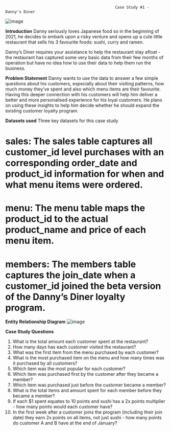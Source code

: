 
                                                    Case Study #1 - Danny's Diner
                                                    
![image](https://github.com/saishivaniv/8-week-sql-challenge/assets/84676922/e83048ea-93d1-4b1b-853b-bc359581c3b8)



**Introduction** 
Danny seriously loves Japanese food so in the beginning of 2021, he decides to embark upon a risky venture and opens up a cute little restaurant that sells his 3 favourite foods: sushi, curry and ramen.

Danny’s Diner requires your assistance to help the restaurant stay afloat - the restaurant has captured some very basic data from their few months of operation but have no idea how to use their data to help them run the business.

**Problem Statement**
Danny wants to use the data to answer a few simple questions about his customers, especially about their visiting patterns, how much money they’ve spent and also which menu items are their favourite. Having this deeper connection with his customers will help him deliver a better and more personalised experience for his loyal customers. He plans on using these insights to help him decide whether he should expand the existing customer loyalty program.

**Datasets used**
Three key datasets for this case study

# sales: The sales table captures all customer_id level purchases with an corresponding order_date and product_id information for when and what menu items were ordered.
# menu: The menu table maps the product_id to the actual product_name and price of each menu item.
# members: The members table captures the join_date when a customer_id joined the beta version of the Danny’s Diner loyalty program.

**Entity Relationship Diagram**
![image](https://github.com/saishivaniv/8-week-sql-challenge/assets/84676922/45faf245-2cff-47ed-a01d-ad7c639da3e0)


**Case Study Questions**
1. What is the total amount each customer spent at the restaurant?
2. How many days has each customer visited the restaurant?
3. What was the first item from the menu purchased by each customer?
4. What is the most purchased item on the menu and how many times was it purchased by all customers?
5. Which item was the most popular for each customer?
6. Which item was purchased first by the customer after they became a member?
7. Which item was purchased just before the customer became a member?
8. What is the total items and amount spent for each member before they became a member?
9. If each $1 spent equates to 10 points and sushi has a 2x points multiplier - how many points would each customer have?
10. In the first week after a customer joins the program (including their join date) they earn 2x points on all items, not just sushi - how many points do customer A and B have at the end of January?
